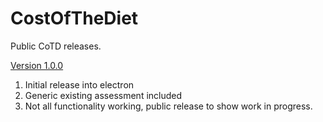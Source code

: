 # CostOfTheDiet

Public CoTD releases.

[Version 1.0.0](https://github.com/SaveTheChildrenUK/CostOfTheDiet/releases/download/v1.0.0/Cost-of-The-Diet-Setup-1.0.0.exe)
1. Initial release into electron
2. Generic existing assessment included
3. Not all functionality working, public release to show work in progress.
